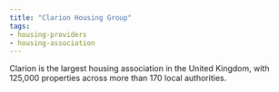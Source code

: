 ```yaml
---
title: "Clarion Housing Group"
tags:
- housing-providers
- housing-association
---
```


Clarion is the largest housing association in the United Kingdom, with 125,000 properties across more than 170 local authorities. 